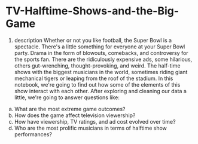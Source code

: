 # TV-Halftime-Shows-and-the-Big-Game
1. description
Whether or not you like football, the Super Bowl is a spectacle. There's a little something for everyone at your Super Bowl party. Drama in the form of blowouts, comebacks, and controversy for the sports fan. There are the ridiculously expensive ads, some hilarious, others gut-wrenching, thought-provoking, and weird. The half-time shows with the biggest musicians in the world, sometimes riding giant mechanical tigers or leaping from the roof of the stadium.
In this notebook, we're going to find out how some of the elements of this show interact with each other. After exploring and cleaning our data a little, we're going to answer questions like:

<ol type='a'>
  <li>What are the most extreme game outcomes?</li>
  <li>How does the game affect television viewership?</li>
  <li>How have viewership, TV ratings, and ad cost evolved over time?</li>
  <li>Who are the most prolific musicians in terms of halftime show performances?</li>
  </ol>
